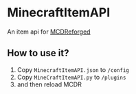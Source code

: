 # MinecraftItemAPI

An item api for [MCDReforged](https://github.com/Fallen-Breath/MCDReforged)

## How to use it?

1. Copy `MinecraftItemAPI.json` to `/config`
2. Copy `MineCraftItemAPI.py` to `/plugins`
3. and then reload MCDR
